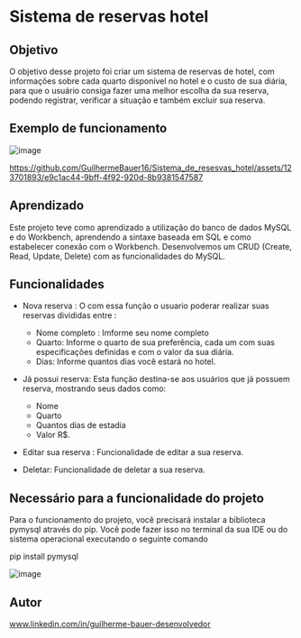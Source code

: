 # Sistema de reservas hotel
## Objetivo 

O objetivo desse projeto foi criar um sistema de reservas de hotel,
com informações sobre cada quarto disponível no hotel e o custo de sua diária,
para que o usuário consiga fazer uma melhor escolha da sua reserva, 
podendo registrar, verificar a situação e também excluir sua reserva.

## Exemplo de funcionamento

![image](https://github.com/GuilhermeBauer16/Sistema_de_resesvas_hotel/assets/123701893/a835069d-f24b-46e9-a5de-f4fac5a78e57)

https://github.com/GuilhermeBauer16/Sistema_de_resesvas_hotel/assets/123701893/e9c1ac44-9bff-4f92-920d-8b9381547587

## Aprendizado 


Este projeto teve como aprendizado a utilização do banco de dados MySQL e do Workbench,
aprendendo a sintaxe baseada em SQL e como estabelecer conexão com o Workbench.
Desenvolvemos um CRUD (Create, Read, Update, Delete) com as funcionalidades do MySQL.

## Funcionalidades 

* Nova reserva : O com essa função o usuario poderar realizar suas reservas divididas entre :

     * Nome completo : Imforme seu nome completo
     * Quarto: Informe o quarto de sua preferência, cada um com suas especificações definidas
e com o valor da sua diária.
     * Dias: Informe quantos dias você estará no hotel.

* Já possui reserva: Esta função destina-se aos usuários que já possuem reserva, mostrando seus dados como:
  * Nome
  * Quarto
  * Quantos dias de estadia
  * Valor R$.

* Editar sua reserva : Funcionalidade de editar a sua reserva.

* Deletar: Funcionalidade de deletar a sua reserva.
 
## Necessário para a funcionalidade do projeto

Para o funcionamento do projeto, você precisará instalar a biblioteca pymysql através do pip.
Você pode fazer isso no terminal da sua IDE ou do sistema operacional executando o seguinte comando

pip install pymysql

![image](https://github.com/GuilhermeBauer16/Sistema_de_resesvas_hotel/assets/123701893/0bd9cde5-8354-4791-bc1d-128441e7dfbd)


## Autor 

  www.linkedin.com/in/guilherme-bauer-desenvolvedor
